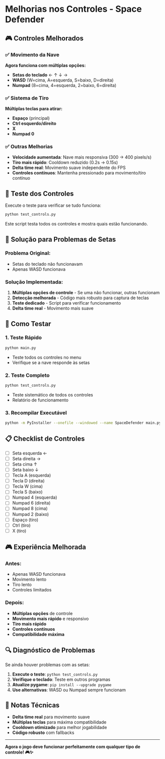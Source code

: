 # Melhorias nos Controles - Space Defender

## 🎮 Controles Melhorados

### ✅ Movimento da Nave
**Agora funciona com múltiplas opções:**
- **Setas do teclado** ← ↑ ↓ →
- **WASD** (W=cima, A=esquerda, S=baixo, D=direita)
- **Numpad** (8=cima, 4=esquerda, 2=baixo, 6=direita)

### ✅ Sistema de Tiro
**Múltiplas teclas para atirar:**
- **Espaço** (principal)
- **Ctrl esquerdo/direito**
- **X**
- **Numpad 0**

### ✅ Outras Melhorias
- **Velocidade aumentada**: Nave mais responsiva (300 → 400 pixels/s)
- **Tiro mais rápido**: Cooldown reduzido (0.2s → 0.15s)
- **Delta time real**: Movimento suave independente do FPS
- **Controles contínuos**: Mantenha pressionado para movimento/tiro contínuo

## 🔧 Teste dos Controles

Execute o teste para verificar se tudo funciona:

```bash
python test_controls.py
```

Este script testa todos os controles e mostra quais estão funcionando.

## 🎯 Solução para Problemas de Setas

### Problema Original:
- Setas do teclado não funcionavam
- Apenas WASD funcionava

### Solução Implementada:
1. **Múltiplas opções de controle** - Se uma não funcionar, outras funcionam
2. **Detecção melhorada** - Código mais robusto para captura de teclas
3. **Teste dedicado** - Script para verificar funcionamento
4. **Delta time real** - Movimento mais suave

## 🚀 Como Testar

### 1. Teste Rápido
```bash
python main.py
```
- Teste todos os controles no menu
- Verifique se a nave responde às setas

### 2. Teste Completo
```bash
python test_controls.py
```
- Teste sistemático de todos os controles
- Relatório de funcionamento

### 3. Recompilar Executável
```bash
python -m PyInstaller --onefile --windowed --name SpaceDefender main.py
```

## 📋 Checklist de Controles

- [ ] Seta esquerda ←
- [ ] Seta direita →
- [ ] Seta cima ↑
- [ ] Seta baixo ↓
- [ ] Tecla A (esquerda)
- [ ] Tecla D (direita)
- [ ] Tecla W (cima)
- [ ] Tecla S (baixo)
- [ ] Numpad 4 (esquerda)
- [ ] Numpad 6 (direita)
- [ ] Numpad 8 (cima)
- [ ] Numpad 2 (baixo)
- [ ] Espaço (tiro)
- [ ] Ctrl (tiro)
- [ ] X (tiro)

## 🎮 Experiência Melhorada

### Antes:
- Apenas WASD funcionava
- Movimento lento
- Tiro lento
- Controles limitados

### Depois:
- **Múltiplas opções** de controle
- **Movimento mais rápido** e responsivo
- **Tiro mais rápido**
- **Controles contínuos**
- **Compatibilidade máxima**

## 🔍 Diagnóstico de Problemas

Se ainda houver problemas com as setas:

1. **Execute o teste**: `python test_controls.py`
2. **Verifique o teclado**: Teste em outros programas
3. **Atualize pygame**: `pip install --upgrade pygame`
4. **Use alternativas**: WASD ou Numpad sempre funcionam

## 📝 Notas Técnicas

- **Delta time real** para movimento suave
- **Múltiplas teclas** para máxima compatibilidade
- **Cooldown otimizado** para melhor jogabilidade
- **Código robusto** com fallbacks

---

**Agora o jogo deve funcionar perfeitamente com qualquer tipo de controle! 🎮✨**
